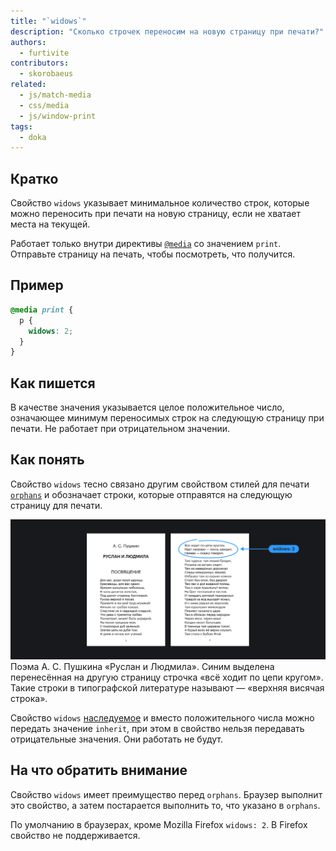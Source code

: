 ```yaml
---
title: "`widows`"
description: "Сколько строчек переносим на новую страницу при печати?"
authors:
  - furtivite
contributors:
  - skorobaeus
related:
  - js/match-media
  - css/media
  - js/window-print
tags:
  - doka
---
```


## Кратко

Свойство `widows` указывает минимальное количество строк, которые можно переносить при печати на новую страницу, если не хватает места на текущей.

Работает только внутри директивы [`@media`](/css/media/) со значением `print`. Отправьте страницу на печать, чтобы посмотреть, что получится.

## Пример

```css
@media print {
  p {
    widows: 2;
  }
}
```

## Как пишется

В качестве значения указывается целое положительное число, означающее минимум переносимых строк на следующую страницу при печати. Не работает при отрицательном значении.

## Как понять

Свойство `widows` тесно связано другим свойством стилей для печати [`orphans`](/css/orphans/) и обозначает строки, которые отправятся на следующую страницу для печати.

![Пример напечатанного на двух страницах текста](images/widows.png)
Поэма А. С. Пушкина «Руслан и Людмила». Синим выделена перенесённая на другую страницу строчка «всё ходит по цепи кругом». Такие строки в типографской литературе называют — «верхняя висячая строка».

Свойство `widows` [наследуемое](/css/inheritance/) и вместо положительного числа можно передать значение `inherit`, при этом в свойство нельзя передавать отрицательные значения. Они работать не будут.

## На что обратить внимание

Cвойство `widows` имеет преимущество перед `orphans`. Браузер выполнит это свойство, а затем постарается выполнить то, что указано в `orphans`.

По умолчанию в браузерах, кроме Mozilla Firefox `widows: 2`. В Firefox свойство не поддерживается.
